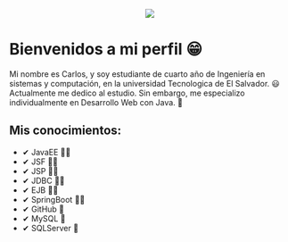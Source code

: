 <p align="center"> 
  <img src="https://i.pinimg.com/originals/0a/d1/d7/0ad1d7cef24a77e15099915897edb089.gif"/> 
</p>

# Bienvenidos a mi perfil 😁

Mi nombre es Carlos, y soy estudiante de cuarto año de Ingeniería en sistemas y computación, en la universidad Tecnologica de El Salvador. 😃
Actualmente me dedico al estudio. Sin embargo, me especializo individualmente en Desarrollo Web con Java. 🤠

## Mis conocimientos:

- ✔ JavaEE 🐱‍👤
- ✔ JSF 🐱‍👓
- ✔ JSP 🐱‍🚀
- ✔ JDBC 🐱‍🏍
- ✔ EJB 🐱‍💻
- ✔ SpringBoot 🐱‍🐉
- ✔ GitHub 👾
- ✔ MySQL 🦝
- ✔ SQLServer 👺

